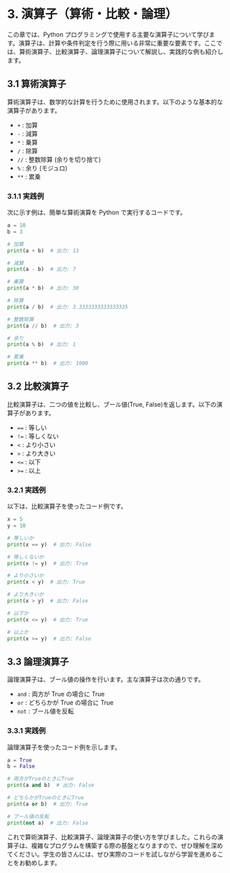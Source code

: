 # 3. 演算子（算術・比較・論理）

この章では、Python プログラミングで使用する主要な演算子について学びます。演算子は、計算や条件判定を行う際に用いる非常に重要な要素です。ここでは、算術演算子、比較演算子、論理演算子について解説し、実践的な例も紹介します。

## 3.1 算術演算子

算術演算子は、数学的な計算を行うために使用されます。以下のような基本的な演算子があります。

- `+` : 加算
- `-` : 減算
- `*` : 乗算
- `/` : 除算
- `//` : 整数除算 (余りを切り捨て)
- `%` : 余り (モジュロ)
- `**` : 累乗

### 3.1.1 実践例

次に示す例は、簡単な算術演算を Python で実行するコードです。

```python
a = 10
b = 3

# 加算
print(a + b)  # 出力: 13

# 減算
print(a - b)  # 出力: 7

# 乗算
print(a * b)  # 出力: 30

# 除算
print(a / b)  # 出力: 3.3333333333333335

# 整数除算
print(a // b)  # 出力: 3

# 余り
print(a % b)  # 出力: 1

# 累乗
print(a ** b)  # 出力: 1000
```

## 3.2 比較演算子

比較演算子は、二つの値を比較し、ブール値(True, False)を返します。以下の演算子があります。

- `==` : 等しい
- `!=` : 等しくない
- `<` : より小さい
- `>` : より大きい
- `<=` : 以下
- `>=` : 以上

### 3.2.1 実践例

以下は、比較演算子を使ったコード例です。

```python
x = 5
y = 10

# 等しいか
print(x == y)  # 出力: False

# 等しくないか
print(x != y)  # 出力: True

# より小さいか
print(x < y)  # 出力: True

# より大きいか
print(x > y)  # 出力: False

# 以下か
print(x <= y)  # 出力: True

# 以上か
print(x >= y)  # 出力: False
```

## 3.3 論理演算子

論理演算子は、ブール値の操作を行います。主な演算子は次の通りです。

- `and` : 両方が True の場合に True
- `or` : どちらかが True の場合に True
- `not` : ブール値を反転

### 3.3.1 実践例

論理演算子を使ったコード例を示します。

```python
a = True
b = False

# 両方がTrueのときにTrue
print(a and b)  # 出力: False

# どちらかがTrueのときにTrue
print(a or b)  # 出力: True

# ブール値の反転
print(not a)  # 出力: False
```

これで算術演算子、比較演算子、論理演算子の使い方を学びました。これらの演算子は、複雑なプログラムを構築する際の基盤となりますので、ぜひ理解を深めてください。学生の皆さんには、ぜひ実際のコードを試しながら学習を進めることをお勧めします。

